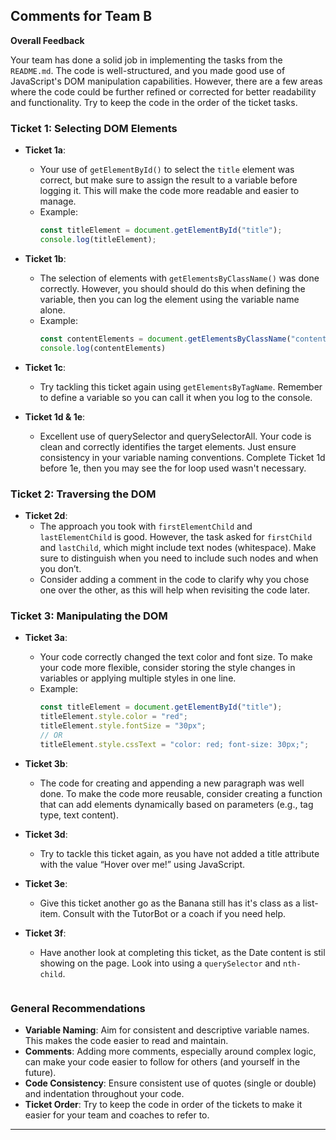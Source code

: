 ## Comments for Team B

**Overall Feedback**

Your team has done a solid job in implementing the tasks from the `README.md`. The code is well-structured, and you made good use of JavaScript's DOM manipulation capabilities. However, there are a few areas where the code could be further refined or corrected for better readability and functionality. Try to keep the code in the order of the ticket tasks.

### **Ticket 1: Selecting DOM Elements**

- **Ticket 1a**: 
    - Your use of `getElementById()` to select the `title` element was correct, but make sure to assign the result to a variable before logging it. This will make the code more readable and easier to manage.
    - Example:
      ```javascript
      const titleElement = document.getElementById("title");
      console.log(titleElement);
      ```

- **Ticket 1b**:
    - The selection of elements with `getElementsByClassName()` was done correctly. However, you should should do this when defining the variable, then you can log the element using the variable name alone.
    - Example:
      ```javascript
      const contentElements = document.getElementsByClassName("content");
      console.log(contentElements)
      ```

- **Ticket 1c**:
   - Try tackling this ticket again using `getElementsByTagName`. Remember to define a variable so you can call it when you log to the console.

- **Ticket 1d & 1e**:
    - Excellent use of querySelector and querySelectorAll. Your code is clean and correctly identifies the target elements. Just ensure consistency in your variable naming conventions. Complete Ticket 1d before 1e, then you may see the for loop used wasn't necessary.

### **Ticket 2: Traversing the DOM**
    
- **Ticket 2d**:
    - The approach you took with `firstElementChild` and `lastElementChild` is good. However, the task asked for `firstChild` and `lastChild`, which might include text nodes (whitespace). Make sure to distinguish when you need to include such nodes and when you don’t.
    - Consider adding a comment in the code to clarify why you chose one over the other, as this will help when revisiting the code later.

### **Ticket 3: Manipulating the DOM**

- **Ticket 3a**:
    - Your code correctly changed the text color and font size. To make your code more flexible, consider storing the style changes in variables or applying multiple styles in one line.
    - Example:
      ```javascript
      const titleElement = document.getElementById("title");
      titleElement.style.color = "red";
      titleElement.style.fontSize = "30px";
      // OR
      titleElement.style.cssText = "color: red; font-size: 30px;";
      ```

- **Ticket 3b**:
    - The code for creating and appending a new paragraph was well done. To make the code more reusable, consider creating a function that can add elements dynamically based on parameters (e.g., tag type, text content).

- **Ticket 3d**:
    - Try to tackle this ticket again, as you have not added a title attribute with the value “Hover over me!” using JavaScript.

- **Ticket 3e**:
    - Give this ticket another go as the Banana still has it's class as a list-item. Consult with the TutorBot or a coach if you need help.

- **Ticket 3f**:
    - Have another look at completing this ticket, as the Date content is stil showing on the page. Look into using a `querySelector` and `nth-child`.
      ```

### **General Recommendations**

- **Variable Naming**: Aim for consistent and descriptive variable names. This makes the code easier to read and maintain.
- **Comments**: Adding more comments, especially around complex logic, can make your code easier to follow for others (and yourself in the future).
- **Code Consistency**: Ensure consistent use of quotes (single or double) and indentation throughout your code.
- **Ticket Order**: Try to keep the code in order of the tickets to make it easier for your team and coaches to refer to.

--- 

